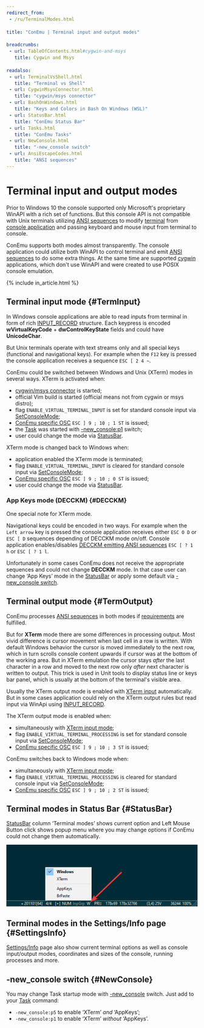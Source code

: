 ```yaml
---
redirect_from:
 - /ru/TerminalModes.html

title: "ConEmu | Terminal input and output modes"

breadcrumbs:
 - url: TableOfContents.html#cygwin-and-msys
   title: Cygwin and Msys

readalso:
 - url: TerminalVsShell.html
   title: "Terminal vs Shell"
 - url: CygwinMsysConnector.html
   title: "cygwin/msys connector"
 - url: BashOnWindows.html
   title: "Keys and Colors in Bash On Windows (WSL)"
 - url: StatusBar.html
   title: "ConEmu Status Bar"
 - url: Tasks.html
   title: "ConEmu Tasks"
 - url: NewConsole.html
   title: "-new_console switch"
 - url: AnsiEscapeCodes.html
   title: "ANSI sequences"
---
```


# Terminal input and output modes

Prior to Windows 10 the console supported only Microsoft's proprietary WinAPI with a rich set of functions.
But this console API is not compatible with Unix terminals utilizing [ANSI sequences](AnsiEscapeCodes.html)
to modify [terminal](TerminalVsShell.html) from [console application](ConsoleApplication.html) and passing
keyboard and mouse input from terminal to console.

ConEmu supports both modes almost transparently. The console application could utilize both WinAPI to control
terminal and emit [ANSI sequences](AnsiEscapeCodes.html) to do some extra things.
At the same time are supported [cygwin](CygwinAnsi.html) applications, which don't use WinAPI and were created
to use POSIX console emulation.

{% include in_article.html %}



## Terminal input mode  {#TermInput}

In Windows console applications are able to read inputs from terminal in form of rich
[INPUT_RECORD](https://docs.microsoft.com/en-us/windows/console/input-record-str) structure.
Each keypress is encoded **wVirtualKeyCode** + **dwControlKeyState** fields and could have **UnicodeChar**.

But Unix terminals operate with text streams only and all special keys (functional and navigational keys).
For example when the `F12` key is pressed the console application receives a sequence `ESC [ 2 4 ~`.

ConEmu could be switched between Windows and Unix (XTerm) modes in several ways. XTerm is activated when:

* [cygwin/msys connector](CygwinMsysConnector.html) is started;
* official Vim build is started (official means not from cygwin or msys distro);
* flag `ENABLE_VIRTUAL_TERMINAL_INPUT` is set for standard console input via [SetConsoleMode](https://docs.microsoft.com/en-us/windows/console/setconsolemode);
* [ConEmu specific OSC](AnsiEscapeCodes.html#ConEmu_specific_OSC) `ESC ] 9 ; 10 ; 1 ST` is issued;
* the [Task](Tasks.html) was started with [-new_console:p1](#NewConsole) switch;
* user could change the mode via [StatusBar](#StatusBar).

XTerm mode is changed back to Windows when:

* application enabled the XTerm mode is terminated;
* flag `ENABLE_VIRTUAL_TERMINAL_INPUT` is cleared for standard console input via [SetConsoleMode](https://docs.microsoft.com/en-us/windows/console/setconsolemode);
* [ConEmu specific OSC](AnsiEscapeCodes.html#ConEmu_specific_OSC) `ESC ] 9 ; 10 ; 0 ST` is issued;
* user could change the mode via [StatusBar](#StatusBar).


### App Keys mode (DECCKM)  {#DECCKM}

One special note for XTerm mode.

Navigational keys could be encoded in two ways. For example when the `Left arrow` key is pressed the console
application receives either `ESC O D` or `ESC [ D` sequences depending of DECCKM mode on/off.
Console application enables/disables [DECCKM emitting ANSI sequences](AnsiEscapeCodes.html#Terminal_modes)
`ESC [ ? 1 h` or `ESC [ ? 1 l`.

Unfortunately in some cases ConEmu does not receive the appropriate sequences and could not change **DECCKM** mode.
In that case user can change ‘App Keys’ mode in the [StatusBar](#StatusBar) or apply some default via
[-new_console switch](#NewConsole).



## Terminal output mode  {#TermOutput}

ConEmu processes [ANSI sequences](AnsiEscapeCodes.html) in both modes
if [requirements](AnsiEscapeCodes.html#ANSI_sequences_processing_requirements) are fulfilled.

But for **XTerm** mode there are some differences in processing output. Most vivid difference is
cursor movement when last cell in a row is written. With default Windows behavior the cursor is moved immediately
to the next row, which in turn scrolls console content upwards if cursor was at the bottom of the working area.
But in XTerm emulation the cursor stays *after* the last character in a row and moved to the next row
only *after* next character is written to output. This trick is used in Unit tools to display status line or
keys bar panel, which is usually at the bottom of the terminal's visible area.

Usually the XTerm output mode is enabled with [XTerm input](#TermInput) automatically.
But in some cases application could rely on the XTerm output rules but read input via WinApi
using [INPUT_RECORD](https://docs.microsoft.com/en-us/windows/console/input-record-str).

The XTerm output mode is enabled when:

* simultaneously with [XTerm input mode](#TermInput);
* flag `ENABLE_VIRTUAL_TERMINAL_PROCESSING` is set for standard console input via [SetConsoleMode](https://docs.microsoft.com/en-us/windows/console/setconsolemode);
* [ConEmu specific OSC](AnsiEscapeCodes.html#ConEmu_specific_OSC) `ESC ] 9 ; 10 ; 3 ST` is issued;

ConEmu switches back to Windows mode when:

* simultaneously with [XTerm input mode](#TermInput);
* flag `ENABLE_VIRTUAL_TERMINAL_PROCESSING` is cleared for standard console input via [SetConsoleMode](https://docs.microsoft.com/en-us/windows/console/setconsolemode);
* [ConEmu specific OSC](AnsiEscapeCodes.html#ConEmu_specific_OSC) `ESC ] 9 ; 10 ; 2 ST` is issued;



## Terminal modes in Status Bar  {#StatusBar}

[StatusBar](StatusBar.html) column ‘Terminal modes’ shows current option and Left Mouse Button click shows
popup menu where you may change options if ConEmu could not change them automatically.

![Terminal Modes in Status Bar](/img/TerminalModes.png)


## Terminal modes in the Settings/Info page  {#SettingsInfo}

[Settings/Info](SettingsInfo.html) page also show current terminal options as well as console input/output modes,
coordinates and sizes of the console, running processes and more.


## -new_console switch  {#NewConsole}

You may change Task startup mode with [-new_console](https://conemu.github.io/en/NewConsole.html#syntax) switch.
Just add to your [Task](Tasks.html) command:

* `-new_console:p5` to enable ‘XTerm’ *and* ‘AppKeys’;
* `-new_console:p1` to enable ‘XTerm’ *without* ‘AppKeys’.
